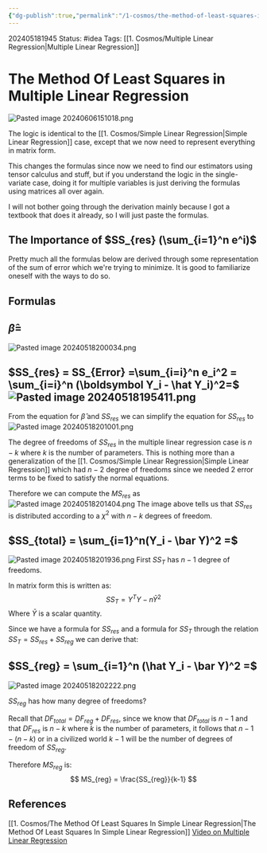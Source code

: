 ```yaml
---
{"dg-publish":true,"permalink":"/1-cosmos/the-method-of-least-squares-in-multiple-linear-regression/"}
---
```


202405181945
Status: #idea
Tags: [[1. Cosmos/Multiple Linear Regression\|Multiple Linear Regression]]
# The Method Of Least Squares in Multiple Linear Regression
![Pasted image 20240606151018.png](/img/user/3.%20Black%20Holes/Files/Pasted%20image%2020240606151018.png)

The logic is identical to the [[1. Cosmos/Simple Linear Regression\|Simple Linear Regression]] case, except that we now need to represent everything in matrix form.

This changes the formulas since now we need to find our estimators using tensor calculus and stuff, but if you understand the logic in the single-variate case, doing it for multiple variables is just deriving the formulas using matrices all over again.

I will not bother going through the derivation mainly because I got a textbook that does it already, so I will just paste the formulas.

## The Importance of $SS_{res} (\sum_{i=1}^n e^i)$
Pretty much all the formulas below are derived through some representation of the sum of error which we're trying to minimize. It is good to familiarize oneself with the ways to do so.

## Formulas
## $\hat \beta =$
![Pasted image 20240518200034.png](/img/user/3.%20Black%20Holes/Files/Pasted%20image%2020240518200034.png)

## $SS_{res} = SS_{Error} =\sum_{i=i}^n e_i^2 = \sum_{i=i}^n (\boldsymbol Y_i - \hat Y_i)^2=$ ![Pasted image 20240518195411.png](/img/user/3.%20Black%20Holes/Files/Pasted%20image%2020240518195411.png) 
From the equation for $\hat \beta$ and $SS_{res}$ we can simplify the equation for $SS_{res}$ to 
![Pasted image 20240518201001.png](/img/user/3.%20Black%20Holes/Files/Pasted%20image%2020240518201001.png)

The degree of freedoms of $SS_{res}$ in the multiple linear regression case is $n-k$ where $k$ is the number of parameters. This is nothing more than a generalization of the [[1. Cosmos/Simple Linear Regression\|Simple Linear Regression]] which had $n-2$ degree of freedoms since we needed 2 error terms to be fixed to satisfy the normal equations.

Therefore we can compute the $MS_{res}$ as
![Pasted image 20240518201404.png](/img/user/3.%20Black%20Holes/Files/Pasted%20image%2020240518201404.png)
The image above tells us that $SS_{res}$ is distributed according to a $\chi^2$ with $n-k$ degrees of freedom.

## $SS_{total} = \sum_{i=1}^n(Y_i - \bar Y)^2 =$
![Pasted image 20240518201936.png](/img/user/3.%20Black%20Holes/Files/Pasted%20image%2020240518201936.png)
First $SS_{T}$ has $n-1$ degree of freedoms.

In matrix form this is written as:
$$
SS_{T} = Y^TY - n\bar Y^2
$$
Where $\bar Y$ is a scalar quantity.

Since we have a formula for $SS_{res}$ and a formula for $SS_{T}$ through the relation $SS_{T} = SS_{res} + SS_{reg}$ we can derive that:

## $SS_{reg} = \sum_{i=1}^n (\hat Y_i - \bar Y)^2 =$
![Pasted image 20240518202222.png](/img/user/3.%20Black%20Holes/Files/Pasted%20image%2020240518202222.png)

$SS_{reg}$ has how many degree of freedoms?

Recall that $DF_{total} = DF_{reg} + DF_{res}$, since we know that $DF_{total}$ is $n-1$ and that $DF_{res}$ is $n-k$ where $k$ is the number of parameters, it follows that $n-1-(n-k)$ or in a civilized world $k-1$ will be the number of degrees of freedom of $SS_{reg}$.

Therefore $MS_{reg}$ is:
$$
MS_{reg} = \frac{SS_{reg}}{k-1}
$$


## References
[[1. Cosmos/The Method Of Least Squares In Simple Linear Regression\|The Method Of Least Squares In Simple Linear Regression]]
[Video on Multiple Linear Regression](https://www.youtube.com/watch?v=LhGFXO1NQLk&list=PLbMVogVj5nJSpj5sl-8tdKARg1lw2wEa-&index=6)
